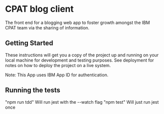 # CPAT blog client
The front end for a blogging web app to foster growth amongst the IBM CPAT team via the sharing of information. 

## Getting Started

These instructions will get you a copy of the project up and running on your local machine for development and testing purposes. See deployment for notes on how to deploy the project on a live system.

Note: This App uses IBM App ID for authentication.

<!-- ### For running the app without authentication:
  1. Clone this repository to your local machine 
  2. Run "cd blog-client" to move into the repository
  3. Run "npm install" to install the project's dependencies
  4. Run "npm run dev-no-auth" and wait a minute until you see a file called bundle.js appear at location cpat-blog/public/bundle.js
  5. Once the bundle.js file has been compiled you can open a browser and head to http://localhost:3001/ 
  6. You can now make changes to the source code and webpack will rebuild your bundle for you, just wait for the new bundle to be compiled and refresh you browser to see the changes. -->
<!-- 
### For Running the app with App ID:
  ...Put instructions for setting up appid here... -->

## Running the tests
"npm run tdd" Will run jest with the --watch flag
"npm test" Will just run jest once 

<!-- ## Deployment

...Add additional notes about how to deploy this on a live system... -->

<!-- ## Authors

* **Esther Baek** - *Initial work* - 
* **Napoleon Santana** - *Initial work* - 
* **Daniel Kim** - *Initial work* - 
* **Isaiah Santala** - *Initial work* - [Zaiah11](https://github.com/Zaiah11) -->

